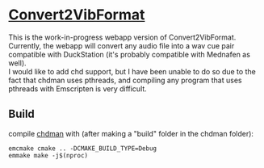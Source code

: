 # [Convert2VibFormat](https://thysbelon.github.io/Convert2VibFormat/)
This is the work-in-progress webapp version of Convert2VibFormat.  
Currently, the webapp will convert any audio file into a wav cue pair compatible with DuckStation (it's probably compatible with Mednafen as well).  
I would like to add chd support, but I have been unable to do so due to the fact that chdman uses pthreads, and compiling any program that uses pthreads with Emscripten is very difficult.

## Build
compile [chdman](https://github.com/charlesthobe/chdman) with (after making a "build" folder in the chdman folder):
```
emcmake cmake .. -DCMAKE_BUILD_TYPE=Debug
emmake make -j$(nproc)
```
